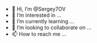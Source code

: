 - 👋 Hi, I’m @Sergey7OV
- 👀 I’m interested in ...
- 🌱 I’m currently learning ...
- 💞️ I’m looking to collaborate on ...
- 📫 How to reach me ...

<!---
Sergey7OV/Sergey7OV is a ✨ special ✨ repository because its `README.md` (this file) appears on your GitHub profile.
You can click the Preview link to take a look at your changes.
--->
